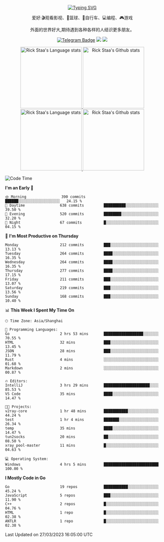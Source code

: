 <div align="center"> 

[![Typing SVG](https://readme-typing-svg.herokuapp.com?size=25&duration=2500&color=eeeeee&vCenter=true&width=200&height=40&lines=Hi+there+%F0%9F%91%8B%F0%9F%8F%BB;I'm+DanBai)](https://git.io/typing-svg)

爱好:🎬观看影视、🏀篮球、🚴自行车、💻编程、🎮游戏

外面的世界好大,期待遇到各种各样的人结识更多朋友。

[![Telegram Badge](https://img.shields.io/badge/-Telegram-blue?style=flat&logo=Telegram&logoColor=white)](https://t.me/danbai9420) 
[![](https://img.shields.io/badge/-Blog-brightgreen?style=flat&logo=Blogger&logoColor=white)](https://p00q.cn)
[![](https://img.shields.io/badge/-Email-red?style=flat&logo=Mail.Ru&logoColor=white)](mailto:danbai@88.com)
</div>

<!-- Light Mode -->
<div align="center"> 
<a href="https://github.com/anuraghazra/github-readme-stats#gh-light-mode-only">
<img height=200 src="https://github-readme-stats-git-master-rstaa-rickstaa.vercel.app/api/top-langs/?username=danbai225&layout=compact&langs_count=10&hide_border=1&role=OWNER,COLLABORATOR#gh-light-mode-only" alt="Rick Staa's Language stats" />
</a>
<a href="https://github.com/anuraghazra/github-readme-stats#gh-light-mode-only">
<img height=200 src="https://github-readme-stats-git-master-rstaa-rickstaa.vercel.app/api?username=danbai225&show_icons=true&count_private=true&line_height=28&hide_border=1&include_all_commits=true&card_width=450&role=OWNER,COLLABORATOR&exclude_repo=github-readme-stats#gh-light-mode-only" alt="Rick Staa's Github stats" />
</a>
</div>

<!-- Dark Mode -->
<div align="center"> 
<a href="https://github.com/anuraghazra/github-readme-stats#gh-dark-mode-only">
<img height=200 src="https://github-readme-stats-git-master-rstaa-rickstaa.vercel.app/api/top-langs/?username=danbai225&layout=compact&langs_count=10&hide_border=1&role=OWNER,COLLABORATOR&theme=github_dark#gh-dark-mode-only" alt="Rick Staa's Language stats" />
</a>
<a href="https://github.com/anuraghazra/github-readme-stats#gh-dark-mode-only">
<img height=200 src="https://github-readme-stats-git-master-rstaa-rickstaa.vercel.app/api?username=danbai225&show_icons=true&count_private=true&line_height=28&hide_border=1&include_all_commits=true&card_width=450&role=OWNER,COLLABORATOR&exclude_repo=github-readme-stats&theme=github_dark#gh-dark-mode-only" alt="Rick Staa's Github stats" />
</a>
</div>

<!--START_SECTION:waka-->
![Code Time](http://img.shields.io/badge/Code%20Time-148%20hrs%2019%20mins-blue)

**I'm an Early 🐤** 

```text
🌞 Morning                390 commits         ██████░░░░░░░░░░░░░░░░░░░   24.15 % 
🌆 Daytime                638 commits         ██████████░░░░░░░░░░░░░░░   39.50 % 
🌃 Evening                520 commits         ████████░░░░░░░░░░░░░░░░░   32.20 % 
🌙 Night                  67 commits          █░░░░░░░░░░░░░░░░░░░░░░░░   04.15 % 
```
📅 **I'm Most Productive on Thursday** 

```text
Monday                   212 commits         ███░░░░░░░░░░░░░░░░░░░░░░   13.13 % 
Tuesday                  264 commits         ████░░░░░░░░░░░░░░░░░░░░░   16.35 % 
Wednesday                264 commits         ████░░░░░░░░░░░░░░░░░░░░░   16.35 % 
Thursday                 277 commits         ████░░░░░░░░░░░░░░░░░░░░░   17.15 % 
Friday                   211 commits         ███░░░░░░░░░░░░░░░░░░░░░░   13.07 % 
Saturday                 219 commits         ███░░░░░░░░░░░░░░░░░░░░░░   13.56 % 
Sunday                   168 commits         ███░░░░░░░░░░░░░░░░░░░░░░   10.40 % 
```


📊 **This Week I Spent My Time On** 

```text
🕑︎ Time Zone: Asia/Shanghai

💬 Programming Languages: 
Go                       2 hrs 53 mins       ██████████████████░░░░░░░   70.55 % 
HTML                     32 mins             ███░░░░░░░░░░░░░░░░░░░░░░   13.45 % 
JSON                     28 mins             ███░░░░░░░░░░░░░░░░░░░░░░   11.79 % 
Rust                     4 mins              ░░░░░░░░░░░░░░░░░░░░░░░░░   01.68 % 
Markdown                 2 mins              ░░░░░░░░░░░░░░░░░░░░░░░░░   00.87 % 

🔥 Editors: 
IntelliJ                 3 hrs 29 mins       █████████████████████░░░░   85.53 % 
VS Code                  35 mins             ████░░░░░░░░░░░░░░░░░░░░░   14.47 % 

🐱‍💻 Projects: 
v2ray-core               1 hr 48 mins        ███████████░░░░░░░░░░░░░░   44.24 % 
test                     1 hr 4 mins         ███████░░░░░░░░░░░░░░░░░░   26.34 % 
temp                     35 mins             ████░░░░░░░░░░░░░░░░░░░░░   14.47 % 
tun2socks                20 mins             ██░░░░░░░░░░░░░░░░░░░░░░░   08.50 % 
xray_pool-master         11 mins             █░░░░░░░░░░░░░░░░░░░░░░░░   04.63 % 

💻 Operating System: 
Windows                  4 hrs 5 mins        █████████████████████████   100.00 % 
```

**I Mostly Code in Go** 

```text
Go                       19 repos            ███████████░░░░░░░░░░░░░░   45.24 % 
JavaScript               5 repos             ███░░░░░░░░░░░░░░░░░░░░░░   11.90 % 
C++                      2 repos             █░░░░░░░░░░░░░░░░░░░░░░░░   04.76 % 
HTML                     1 repo              █░░░░░░░░░░░░░░░░░░░░░░░░   02.38 % 
ANTLR                    1 repo              █░░░░░░░░░░░░░░░░░░░░░░░░   02.38 % 
```




 Last Updated on 27/03/2023 16:05:00 UTC
<!--END_SECTION:waka-->
